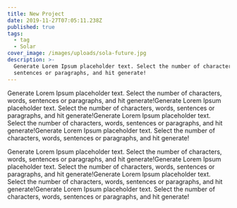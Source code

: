 ```yaml
---
title: New Project
date: 2019-11-27T07:05:11.238Z
published: true
tags:
  - tag
  - Solar
cover_image: /images/uploads/sola-future.jpg
description: >-
  Generate Lorem Ipsum placeholder text. Select the number of characters, words,
  sentences or paragraphs, and hit generate!
---
```

Generate Lorem Ipsum placeholder text. Select the number of characters, words, sentences or paragraphs, and hit generate!Generate Lorem Ipsum placeholder text. Select the number of characters, words, sentences or paragraphs, and hit generate!Generate Lorem Ipsum placeholder text. Select the number of characters, words, sentences or paragraphs, and hit generate!Generate Lorem Ipsum placeholder text. Select the number of characters, words, sentences or paragraphs, and hit generate!

Generate Lorem Ipsum placeholder text. Select the number of characters, words, sentences or paragraphs, and hit generate!Generate Lorem Ipsum placeholder text. Select the number of characters, words, sentences or paragraphs, and hit generate!Generate Lorem Ipsum placeholder text. Select the number of characters, words, sentences or paragraphs, and hit generate!Generate Lorem Ipsum placeholder text. Select the number of characters, words, sentences or paragraphs, and hit generate!
